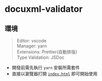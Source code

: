 # docuxml-validator

## 環境

> Editor: vscode  
> Manager: yarn  
> Extensions: Prettier(自動排版)  
> Type Validation: JSDoc

- 開發前需先執行 `yarn` 安裝所需套件
- 直接以瀏覽器打開 [`index.html`](/index.html) 即可開始使用
